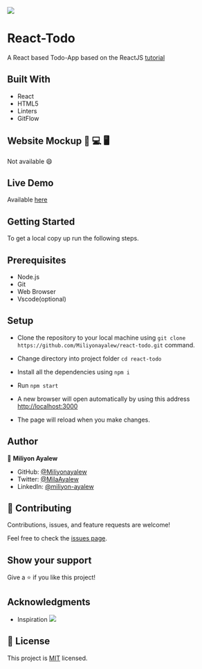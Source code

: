 ![](https://img.shields.io/badge/Microverse-blueviolet)

# React-Todo
A React based Todo-App based on the ReactJS [tutorial](https://ibaslogic.com/react-tutorial-for-beginners/)

## Built With
- React
- HTML5
- Linters
- GitFlow
  
## Website Mockup 📱 💻 🖥️
Not available :smile:

## Live Demo 
Available [here](https://miliyonayalew.github.io/react-todo/)

## Getting Started
To get a local copy up run the following steps.

## Prerequisites
- Node.js
- Git
- Web Browser
- Vscode(optional)

## Setup
  - Clone the repository to your local machine using `git clone https://github.com/Miliyonayalew/react-todo.git`  command.

  - Change directory into project folder `cd react-todo`

  - Install all the dependencies using `npm i`

  - Run `npm start`
  
  - A new browser will open automatically by using this address [http://localhost:3000](http://localhost:3000) 
  
  -  The page will reload when you make changes.

## Author

👤 **Miliyon Ayalew**

- GitHub: [@Miliyonayalew](https://github.com/Miliyonayalew/)
- Twitter: [@MilaAyalew](https://twitter.com/MilaAyalew)
- LinkedIn: [@miliyon-ayalew](https://www.linkedin.com/in/miliyon-ayalew-210808131/)


## 🤝 Contributing

Contributions, issues, and feature requests are welcome!

Feel free to check the [issues page](../../issues/).

## Show your support
Give a ⭐️ if you like this project!

## Acknowledgments

- Inspiration ![](https://img.shields.io/badge/Microverse-blueviolet)


## 📝 License

This project is [MIT](./LICENSE) licensed.

